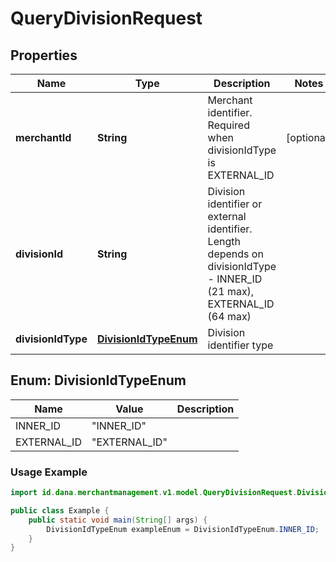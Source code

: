

# QueryDivisionRequest


## Properties

| Name | Type | Description | Notes |
|------------ | ------------- | ------------- | -------------|
|**merchantId** | **String** | Merchant identifier. Required when divisionIdType is EXTERNAL_ID |  [optional] |
|**divisionId** | **String** | Division identifier or external identifier. Length depends on divisionIdType - INNER_ID (21 max), EXTERNAL_ID (64 max) |  |
|**divisionIdType** | [**DivisionIdTypeEnum**](#DivisionIdTypeEnum) | Division identifier type |  |


<a name="DivisionIdTypeEnum"></a>
## Enum: DivisionIdTypeEnum

| Name | Value | Description |
| ---- | ----- | ----------- |
| INNER_ID | "INNER_ID" |  |
| EXTERNAL_ID | "EXTERNAL_ID" |  |

### Usage Example
```java
import id.dana.merchantmanagement.v1.model.QueryDivisionRequest.DivisionIdTypeEnum;

public class Example {
    public static void main(String[] args) {
        DivisionIdTypeEnum exampleEnum = DivisionIdTypeEnum.INNER_ID;
    }
}
```



